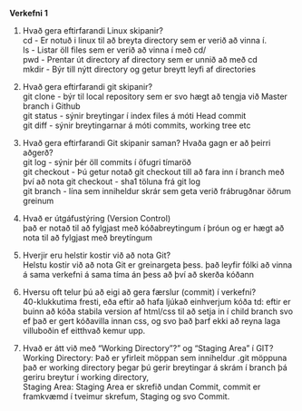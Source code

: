**Verkefni 1**
1. Hvað gera eftirfarandi Linux skipanir? </br>
    cd - Er notuð i linux til að breyta directory sem er verið að vinna í. <br>
    ls - Listar öll files sem er verið að vinna í með cd/ <br>
    pwd - Prentar út directory af directory sem er unnið að með cd <br>
    mkdir - Býr till nýtt directory og getur breytt leyfi af directories <br>

2. Hvað gera eftirfarandi git skipanir? <br>
    git clone - býr til local repository sem er svo hægt að tengja við Master branch i Github <br>
    git status - sýnir breytingar í index files á móti Head commit <br>
    git diff - sýnir breytingarnar á móti commits, working tree etc <br>

3. Hvað gera eftirfarandi Git skipanir saman? Hvaða 
    gagn er að þeirri aðgerð? <br>
    git log - sýnir þér öll commits í öfugri tímaröð <br>
    git checkout - Þú getur notað git checkout till að fara inn í branch með því að nota git checkout - sha1 töluna frá git log <br>
    git branch - lína sem inniheldur skrár sem geta verið frábrugðnar öðrum greinum <br>

4. Hvað er útgáfustýring (Version Control) <br>
    það er notað til að fylgjast með kóðabreytingum í þróun og er hægt að nota til að fylgjast með breytíngum <br>

5. Hverjir eru helstir kostir við að nota Git? <br>
    Helstu kostir við að nota Git er greinargeta þess. það leyfir fólki að vinna á sama verkefni á sama tíma án þess að því að skerða kóðann <br>

6. Hversu oft telur þú að eigi að gera færslur (commit) í verkefni?<br>
    40-klukkutima fresti, eða eftir að hafa ljúkað einhverjum kóða td: eftir er buinn að kóða stabila version af html/css til að setja in í child branch svo  ef það er gert kóðavilla innan css, og svo það þarf ekki að reyna laga villuboðin ef eitthvað kemur upp.<br>

7. Hvað er átt við með “Working Directory”?” og “Staging Area” í GIT?<br>
    Working Directory: Það er yfirleit möppan sem inniheldur .git möppuna það er working directory þegar þú gerir breytingar á skrám í branch þá geriru breytur í working directory, <br>
    Staging Area: Staging Area er skrefið undan Commit, commit er framkvæmd í tveimur skrefum, Staging og svo Commit.<br>
